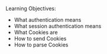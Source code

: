 Learning Objectives:

- What authentication means
- What session authentication means
- What Cookies are
- How to send Cookies
- How to parse Cookies

